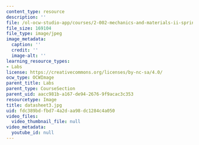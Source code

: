 ```yaml
---
content_type: resource
description: ''
file: /ol-ocw-studio-app/courses/2-002-mechanics-and-materials-ii-spring-2004/fdc389bdfbd74a2daa98dc1284c4a050_datasheet3.jpg
file_size: 169104
file_type: image/jpeg
image_metadata:
  caption: ''
  credit: ''
  image-alt: ''
learning_resource_types:
- Labs
license: https://creativecommons.org/licenses/by-nc-sa/4.0/
ocw_type: OCWImage
parent_title: Labs
parent_type: CourseSection
parent_uid: aacc981b-a167-de94-2676-9f9acac3c353
resourcetype: Image
title: datasheet3.jpg
uid: fdc389bd-fbd7-4a2d-aa98-dc1284c4a050
video_files:
  video_thumbnail_file: null
video_metadata:
  youtube_id: null
---
```

